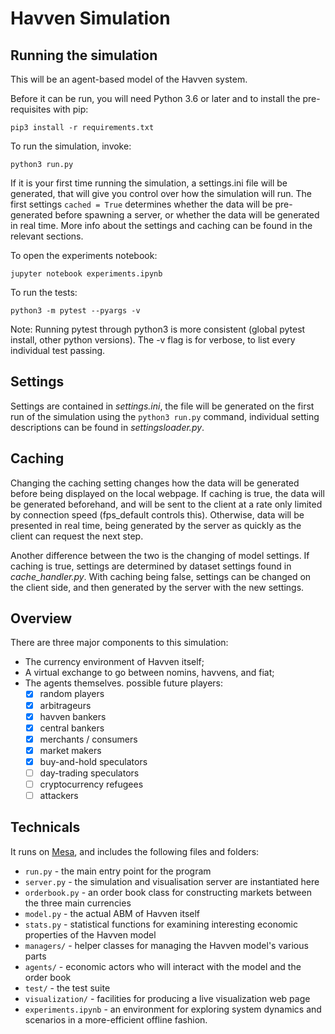 # Havven Simulation

## Running the simulation

This will be an agent-based model of the Havven system.

Before it can be run, you will need Python 3.6 or later and to install the pre-requisites with pip:

```pip3 install -r requirements.txt```

To run the simulation, invoke:

```python3 run.py```

If it is your first time running the simulation, a settings.ini file will be generated, that will give you control over how the simulation will run.
The first settings `cached = True` determines whether the data will be pre-generated before spawning a server, or whether the data will be generated in real time.
More info about the settings and caching can be found in the relevant sections.

To open the experiments notebook:

```jupyter notebook experiments.ipynb```

To run the tests:

```python3 -m pytest --pyargs -v```

Note: Running pytest through python3 is more consistent (global pytest install, other python versions).
The -v flag is for verbose, to list every individual test passing.

## Settings

Settings are contained in *settings.ini*, the file will be generated on the first run of the simulation using the `python3 run.py` command, individual setting descriptions can be found in *settingsloader.py*.

## Caching

Changing the caching setting changes how the data will be generated before being displayed on the local webpage. If caching is true, the data will be generated beforehand, and will be sent to the client at a rate only limited by connection speed (fps_default controls this).
Otherwise, data will be presented in real time, being generated by the server as quickly as the client can request the next step.

Another difference between the two is the changing of model settings. If caching is true, settings are determined by dataset settings found in *cache_handler.py*. With caching being false, settings can be changed on the client side, and then generated by the server with the new settings.

## Overview

There are three major components to this simulation:

* The currency environment of Havven itself;
* A virtual exchange to go between nomins, havvens, and fiat;
* The agents themselves. possible future players:
    - [x] random players
    - [x] arbitrageurs
    - [x] havven bankers
    - [x] central bankers
    - [x] merchants / consumers
    - [x] market makers
    - [x] buy-and-hold speculators
    - [ ] day-trading speculators
    - [ ] cryptocurrency refugees
    - [ ] attackers

## Technicals
It runs on [Mesa](https://github.com/projectmesa/mesa), and includes the following files and folders:

* `run.py` - the main entry point for the program
* `server.py` - the simulation and visualisation server are instantiated here
* `orderbook.py` - an order book class for constructing markets between the three main currencies
* `model.py` - the actual ABM of Havven itself
* `stats.py` - statistical functions for examining interesting economic properties of the Havven model
* `managers/` - helper classes for managing the Havven model's various parts
* `agents/` - economic actors who will interact with the model and the order book
* `test/` - the test suite
* `visualization/` - facilities for producing a live visualization web page
* `experiments.ipynb` - an environment for exploring system dynamics and scenarios in a more-efficient offline fashion.
